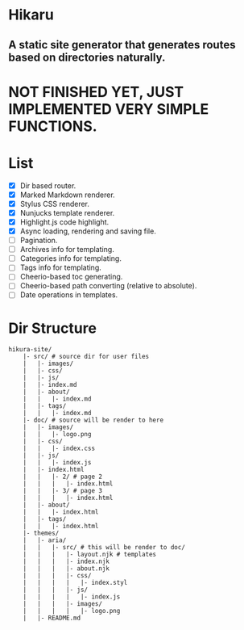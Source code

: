 Hikaru
======

A static site generator that generates routes based on directories naturally.
-----------------------------------------------------------------------------

# NOT FINISHED YET, JUST IMPLEMENTED VERY SIMPLE FUNCTIONS.

# List

- [X] Dir based router.
- [X] Marked Markdown renderer.
- [X] Stylus CSS renderer.
- [X] Nunjucks template renderer.
- [X] Highlight.js code highlight.
- [X] Async loading, rendering and saving file.
- [ ] Pagination.
- [ ] Archives info for templating.
- [ ] Categories info for templating.
- [ ] Tags info for templating.
- [ ] Cheerio-based toc generating.
- [ ] Cheerio-based path converting (relative to absolute).
- [ ] Date operations in templates.

# Dir Structure

```plain
hikura-site/
    |- src/ # source dir for user files
    |   |- images/
    |   |- css/
    |   |- js/
    |   |- index.md
    |   |- about/
    |   |   |- index.md
    |   |- tags/
    |   |   |- index.md
    |- doc/ # source will be render to here
    |   |- images/
    |   |   |- logo.png
    |   |- css/
    |   |   |- index.css
    |   |- js/
    |   |   |- index.js
    |   |- index.html
    |   |   |- 2/ # page 2
    |   |   |   |- index.html
    |   |   |- 3/ # page 3
    |	|   |   |- index.html
    |   |- about/
    |   |   |- index.html
    |   |- tags/
    |   |   |- index.html
    |- themes/
    |   |- aria/
    |   |   |- src/ # this will be render to doc/
    |   |   |   |- layout.njk # templates
    |   |   |   |- index.njk
    |   |   |   |- about.njk
    |   |   |   |- css/
    |   |   |   |   |- index.styl
    |   |   |   |- js/
    |   |   |   |   |- index.js
    |   |   |   |- images/
    |   |   |   |   |- logo.png
    |   |- README.md
```
